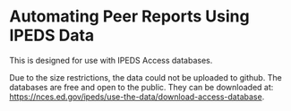 # Automating Peer Reports Using IPEDS Data


This is designed for use with IPEDS Access databases.

Due to the size restrictions, the data could not be uploaded to github. The databases are free and open to the public. They can be downloaded at: https://nces.ed.gov/ipeds/use-the-data/download-access-database.
